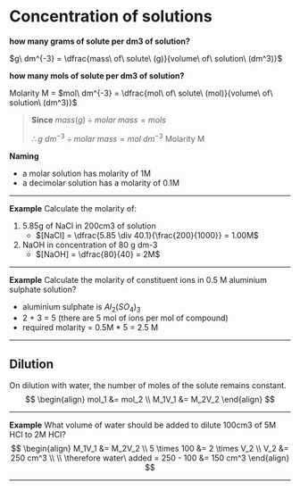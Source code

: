# Concentration of solutions


**how many grams of solute per dm3 of solution?**

$g\ dm^{-3} = \dfrac{mass\ of\ solute\ (g)}{volume\ of\ solution\ (dm^3)}$


**how many mols of solute per dm3 of solution?**

Molarity M = $mol\ dm^{-3} = \dfrac{mol\ of\ solute\ (mol)}{volume\ of\ solution\ (dm^3)}$

> **Since** $mass(g) \div molar\ mass = mols$
> 
> $\therefore g\ dm^{-3} \div molar\ mass = mol\ dm^{-3}$ Molarity M

**Naming**
- a molar solution has molarity of 1M
- a decimolar solution has a molarity of 0.1M

---

**Example** Calculate the molarity of:
1. 5.85g of NaCl in 200cm3 of solution
	- $[NaCl] = \dfrac{5.85 \div 40.1}{\frac{200}{1000}} = 1.00M$
2. NaOH in concentration of 80 g dm-3
	- $[NaOH] = \dfrac{80}{40} = 2M$

---

**Example** Calculate the molarity of constituent ions in 0.5 M aluminium sulphate solution?
- aluminium sulphate is $Al_2(SO_4)_3$
- 2 + 3 = 5 (there are 5 mol of ions per mol of compound)
- required molarity = 0.5M * 5 = 2.5 M

---

## Dilution
On dilution with water, the number of moles of the solute remains constant.
$$
\begin{align}
mol_1 &= mol_2 \\
M_1V_1 &= M_2V_2
\end{align}
$$

---

**Example** What volume of water should be added to dilute 100cm3 of 5M HCl to 2M HCl?
$$
\begin{align}
M_1V_1 &= M_2V_2 \\
5 \times 100 &= 2 \times V_2 \\
V_2 &= 250 cm^3 \\ \\
\therefore water\ added = 250 - 100 &= 150 cm^3
\end{align}
$$

---

